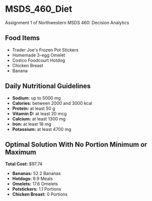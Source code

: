 # MSDS_460_Diet
Assignment 1 of Northwestern MSDS 460: Decision Analytics
## Food Items

* Trader Joe's Frozen Pot Stickers
* Homemade 3-egg Omelet
* Costco Foodcourt Hotdog
* Chicken Breast
* Banana

## Daily Nutritional Guidelines

* **Sodium:** up to 5000 mg
* **Calories:** between 2000 and 3000 kcal
* **Protein:** at least 50 g
* **Vitamin D:** at least 20 mcg
* **Calcium:** at least 1300 mg
* **Iron:** at least 18 mg
* **Potassium:** at least 4700 mg

## Optimal Solution With No Portion Minimum or Maximum
**Total Cost:** $97.74
* **Bananas:** 52.2 Bananas
* **Hotdogs:** 9.9 Meals
* **Omelets:** 17.6 Omelets
* **Potstickers:** 1.1 Portions
* **Chicken Breast:** 0 Portions
